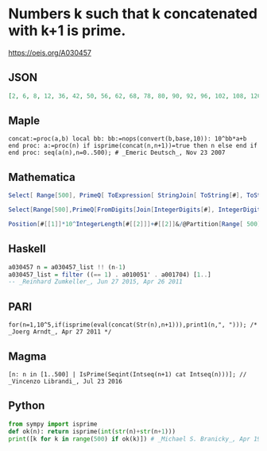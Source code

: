 # Numbers k such that k concatenated with k\+1 is prime\.
https://oeis.org/A030457
## JSON
```JSON
[2, 6, 8, 12, 36, 42, 50, 56, 62, 68, 78, 80, 90, 92, 96, 102, 108, 120, 126, 138, 150, 156, 180, 186, 188, 192, 200, 216, 242, 246, 252, 270, 276, 278, 300, 308, 312, 318, 330, 338, 342, 350, 362, 368, 378, 390, 402, 410, 416, 420, 426, 428, 432]
```
## Maple
```Maple
concat:=proc(a,b) local bb: bb:=nops(convert(b,base,10)): 10^bb*a+b end proc: a:=proc(n) if isprime(concat(n,n+1))=true then n else end if end proc: seq(a(n),n=0..500); # _Emeric Deutsch_, Nov 23 2007
```
## Mathematica
```Mathematica
Select[ Range[500], PrimeQ[ ToExpression[ StringJoin[ ToString[#], ToString[#+1]]]]&] (* _Jean-François Alcover_, Nov 18 2011 *)
```
```Mathematica
Select[Range[500],PrimeQ[FromDigits[Join[IntegerDigits[#], IntegerDigits[ #+1]]]]&] (* _Harvey P. Dale_, Dec 23 2015 *)
```
```Mathematica
Position[#[[1]]*10^IntegerLength[#[[2]]]+#[[2]]&/@Partition[Range[ 500], 2,1],_?PrimeQ]//Flatten (* _Harvey P. Dale_, Jul 14 2019 *)
```
## Haskell
```Haskell
a030457 n = a030457_list !! (n-1)
a030457_list = filter ((== 1) . a010051' . a001704) [1..]
-- _Reinhard Zumkeller_, Jun 27 2015, Apr 26 2011
```
## PARI
```PARI
for(n=1,10^5,if(isprime(eval(concat(Str(n),n+1))),print1(n,", "))); /* _Joerg Arndt_, Apr 27 2011 */
```
## Magma
```Magma
[n: n in [1..500] | IsPrime(Seqint(Intseq(n+1) cat Intseq(n)))]; // _Vincenzo Librandi_, Jul 23 2016
```
## Python
```Python
from sympy import isprime
def ok(n): return isprime(int(str(n)+str(n+1)))
print([k for k in range(500) if ok(k)]) # _Michael S. Branicky_, Apr 19 2023
```
